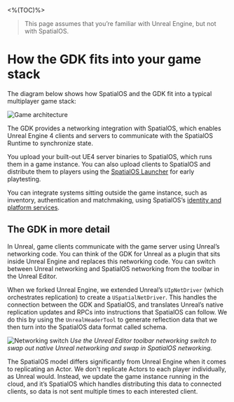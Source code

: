 <%(TOC)%>

> This page assumes that you’re familiar with Unreal Engine, but not with SpatialOS.

# How the GDK fits into your game stack
The diagram below shows how SpatialOS and the GDK fit into a typical multiplayer game stack:

![Game architecture]({{assetRoot}}assets/screen-grabs/game-architecture.png)

The GDK provides a networking integration with SpatialOS, which enables Unreal Engine 4 clients and servers to communicate with the SpatialOS Runtime to synchronize state.

You upload your built-out UE4 server binaries to SpatialOS, which runs them in a game instance. You can also upload clients to SpatialOS and distribute them to players using the [SpatialOS Launcher]({{urlRoot}}/content/glossary#launcher) for early playtesting.

You can integrate systems sitting outside the game instance, such as inventory, authentication and matchmaking, using SpatialOS’s [identity and platform services](https://docs.improbable.io/reference/latest/platform-sdk/introduction).

## The GDK in more detail
In Unreal, game clients communicate with the game server using Unreal’s networking code. You can think of the GDK for Unreal as a plugin that sits inside Unreal Engine and replaces this networking code. You can switch between Unreal networking and SpatialOS networking from the toolbar in the Unreal Editor. 

When we forked Unreal Engine, we extended Unreal’s `UIpNetDriver` (which orchestrates replication) to create a `USpatialNetDriver`. This handles the connection between the GDK and SpatialOS, and translates Unreal’s native replication updates and RPCs into instructions that SpatialOS can follow. We do this by using the `UnrealHeaderTool` to generate reflection data that we then turn into the SpatialOS data format called schema.

![Networking switch]({{assetRoot}}assets/screen-grabs/networking-switch.png)
_Use the Unreal Editor toolbar networking switch to swap out native Unreal networking and swap in SpatialOS networking._

The SpatialOS model differs significantly from Unreal Engine when it comes to replicating an Actor. We don't replicate Actors to each player individually, as Unreal would. Instead, we update the game instance running in the cloud, and it’s SpatialOS which handles distributing this data to connected clients, so data is not sent multiple times to each interested client.